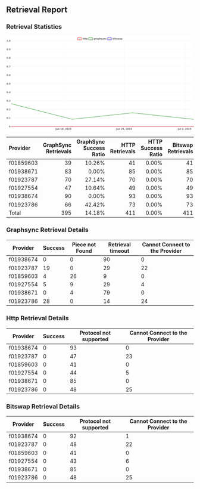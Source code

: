 ## Retrieval Report
### Retrieval Statistics
<img src="https://raw.githubusercontent.com/data-preservation-programs/filplus-checker-assets/main/filecoin-project/filecoin-plus-large-datasets/issues/1930/1688575142798.png"/>

| Provider  | GraphSync Retrievals | GraphSync Success Ratio | HTTP Retrievals | HTTP Success Ratio | Bitswap Retrievals | Bitswap Success Ratio |
| :-------- | -------------------: | ----------------------: | --------------: | -----------------: | -----------------: | --------------------: |
| f01859603 |                   39 |                  10.26% |              41 |              0.00% |                 41 |                 0.00% |
| f01938671 |                   83 |                   0.00% |              85 |              0.00% |                 85 |                 0.00% |
| f01923787 |                   70 |                  27.14% |              70 |              0.00% |                 70 |                 0.00% |
| f01927554 |                   47 |                  10.64% |              49 |              0.00% |                 49 |                 0.00% |
| f01938674 |                   90 |                   0.00% |              93 |              0.00% |                 93 |                 0.00% |
| f01923786 |                   66 |                  42.42% |              73 |              0.00% |                 73 |                 0.00% |
| Total     |                  395 |                  14.18% |             411 |              0.00% |                411 |                 0.00% |

### Graphsync Retrieval Details
| Provider  | Success | Piece not Found | Retrieval timeout | Cannot Connect to the Provider |
| --------- | ------- | --------------- | ----------------- | ------------------------------ |
| f01938674 | 0       | 0               | 90                | 0                              |
| f01923787 | 19      | 0               | 29                | 22                             |
| f01859603 | 4       | 26              | 9                 | 0                              |
| f01927554 | 5       | 9               | 29                | 4                              |
| f01938671 | 0       | 4               | 79                | 0                              |
| f01923786 | 28      | 0               | 14                | 24                             |

### Http Retrieval Details
| Provider  | Success | Protocol not supported | Cannot Connect to the Provider |
| --------- | ------- | ---------------------- | ------------------------------ |
| f01938674 | 0       | 93                     | 0                              |
| f01923787 | 0       | 47                     | 23                             |
| f01859603 | 0       | 41                     | 0                              |
| f01927554 | 0       | 44                     | 5                              |
| f01938671 | 0       | 85                     | 0                              |
| f01923786 | 0       | 48                     | 25                             |

### Bitswap Retrieval Details
| Provider  | Success | Protocol not supported | Cannot Connect to the Provider |
| --------- | ------- | ---------------------- | ------------------------------ |
| f01938674 | 0       | 92                     | 1                              |
| f01923787 | 0       | 48                     | 22                             |
| f01859603 | 0       | 41                     | 0                              |
| f01927554 | 0       | 43                     | 6                              |
| f01938671 | 0       | 85                     | 0                              |
| f01923786 | 0       | 48                     | 25                             |
